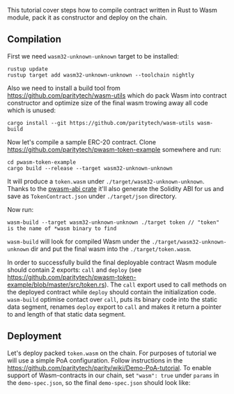 This tutorial cover steps how to compile contract written in Rust to Wasm module, pack it as constructor and deploy on the chain.

## Compilation

First we need `wasm32-unknown-unknown` target to be installed:

```
rustup update
rustup target add wasm32-unknown-unknown --toolchain nightly
```

Also we need to install a build tool from https://github.com/paritytech/wasm-utils which do pack Wasm into contract constructor and optimize size of the final wasm trowing away all code which is unused:

```
cargo install --git https://github.com/paritytech/wasm-utils wasm-build
```

Now let's compile a sample ERC-20 contract. Clone https://github.com/paritytech/pwasm-token-example somewhere and run:

```
cd pwasm-token-example
cargo build --release --target wasm32-unknown-unknown
```

It will produce a `token.wasm` under `./target/wasm32-unknown-unknown`. Thanks to the  [pwasm-abi crate](https://github.com/paritytech/pwasm-abi) it'll also generate the Solidity ABI for us and save as `TokenContract.json` under `./target/json` directory.

Now run:

```
wasm-build --target wasm32-unknown-unknown ./target token // "token" is the name of *wasm binary to find
```

`wasm-build` will look for compiled Wasm under the `./target/wasm32-unknown-unknown` dir and put the final wasm into the `./target/token.wasm`.

In order to successfully build the final deployable contract Wasm module should contain 2 exports: `call` and `deploy` (see https://github.com/paritytech/pwasm-token-example/blob/master/src/token.rs). The `call` export used to call methods on the deployed contract while `deploy` should contain the initialization code. `wasm-build` optimise contact over `call`, puts its binary code into the static data segment, renames `deploy` export to `call` and makes it return a pointer to and length of that static data segment.

## Deployment

Let's deploy packed `token.wasm` on the chain. For purposes of tutorial we will use a simple PoA configuration. Follow instructions in the https://github.com/paritytech/parity/wiki/Demo-PoA-tutorial. To enable support of Wasm-contracts in our chain, set `"wasm": true` under `params` in the `demo-spec.json`, so the final `demo-spec.json` should look like:
